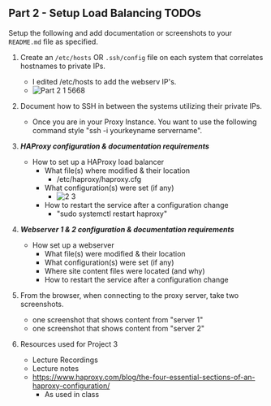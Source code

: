 ## Part 2 - Setup Load Balancing TODOs

Setup the following and add documentation or screenshots to your `README.md` file as specified.

1. Create an `/etc/hosts` OR `.ssh/config` file on each system that correlates hostnames to private IPs.
   - I edited /etc/hosts to add the webserv IP's.
   - ![Part 2 1 5668](https://user-images.githubusercontent.com/77283021/159066182-4a7c7951-3252-407a-a2e2-2b4e9048acb7.png)
2. Document how to SSH in between the systems utilizing their private IPs.
      - Once you are in your Proxy Instance. You want to use the following command style "ssh -i yourkeyname servername". 
3. **_HAProxy configuration & documentation requirements_**
   - How to set up a HAProxy load balancer
     - What file(s) where modified & their location
         - /etc/haproxy/haproxy.cfg
     - What configuration(s) were set (if any)
         - ![2 3](https://user-images.githubusercontent.com/77283021/159068650-ddf32e06-062b-420b-98ff-43c5a033e5ca.png)
     - How to restart the service after a configuration change
         - "sudo systemctl restart haproxy"
4. **_Webserver 1 & 2 configuration & documentation requirements_**
   - How set up a webserver
     - What file(s) were modified & their location
     - What configuration(s) were set (if any)
     - Where site content files were located (and why)
     - How to restart the service after a configuration change
5. From the browser, when connecting to the proxy server, take two screenshots.
   - one screenshot that shows content from "server 1"
   - one screenshot that shows content from "server 2"

6. Resources used for Project 3
   - Lecture Recordings
   - Lecture notes
   - https://www.haproxy.com/blog/the-four-essential-sections-of-an-haproxy-configuration/
      - As used in class
